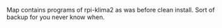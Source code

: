 Map contains programs of rpi-klima2 as was before clean install. Sort of backup for you never know when.
